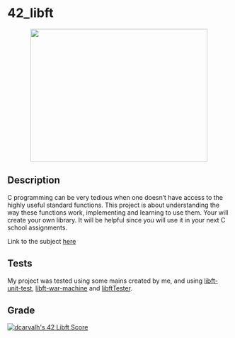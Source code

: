 # 42_libft

<p align="center">
  <img width="400" height="300" src="https://scontent.flis5-3.fna.fbcdn.net/v/t39.30808-6/311986694_530152999115861_629994339087354383_n.png?_nc_cat=102&ccb=1-7&_nc_sid=09cbfe&_nc_ohc=cEMAEEe55pQAX-gChdJ&_nc_ht=scontent.flis5-3.fna&oh=00_AT83rBXvHQuSNyPRhpBjDd6srWwYmKRGupyFsw4mso4-yw&oe=6355C03D"
</p>

## Description
C programming can be very tedious when one doesn’t have access to the highly useful
standard functions. This project is about understanding the way these functions work,
implementing and learning to use them. Your will create your own library. It will be
helpful since you will use it in your next C school assignments.

Link to the subject [here](https://cdn.intra.42.fr/pdf/pdf/65489/en.subject.pdf)

## Tests
My project was tested using some mains created by me, and using [libft-unit-test](https://github.com/alelievr/libft-unit-test), [libft-war-machine](https://github.com/y3ll0w42/libft-war-machine) and [libftTester](https://github.com/Tripouille/libftTester).

## Grade
[![dcarvalh's 42 Libft Score](https://badge42.vercel.app/api/v2/cla00p6vf01030fmmu3t8t7ju/project/2848859)](https://github.com/JaeSeoKim/badge42)
